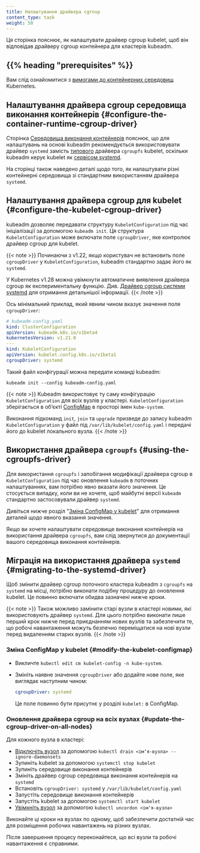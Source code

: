 ```yaml
---
title: Налаштування драйвера cgroup
content_type: task
weight: 50
---
```


<!-- overview -->

Ця сторінка пояснює, як налаштувати драйвер cgroup kubelet, щоб він відповідав драйверу cgroup контейнера для кластерів kubeadm.

## {{% heading "prerequisites" %}}

Вам слід ознайомитися з [вимогами до контейнерних середовищ](/docs/setup/production-environment/container-runtimes) Kubernetes.

<!-- steps -->

## Налаштування драйвера cgroup середовища виконання контейнерів {#configure-the-container-runtime-cgroup-driver}

Сторінка [Середовища виконання контейнерів](/docs/setup/production-environment/container-runtimes) пояснює, що для налаштувань на основі kubeadm рекомендується використовувати драйвер `systemd` замість [типового](/docs/reference/config-api/kubelet-config.v1beta1) драйвера `cgroupfs` kubelet, оскільки kubeadm керує kubelet як [сервісом systemd](/docs/setup/production-environment/tools/kubeadm/kubelet-integration).

На сторінці також наведено деталі щодо того, як налаштувати різні контейнерні середовища зі стандартним використанням драйвера `systemd`.

## Налаштування драйвера cgroup для kubelet {#configure-the-kubelet-cgroup-driver}

kubeadm дозволяє передавати структуру `KubeletConfiguration` під час ініціалізації за допомогою `kubeadm init`. Ця структура `KubeletConfiguration` може включати поле `cgroupDriver`, яке контролює драйвер cgroup для kubelet.

{{< note >}}
Починаючи з v1.22, якщо користувач не встановить поле `cgroupDriver` у `KubeletConfiguration`, kubeadm стандартно задає його як `systemd`.

У Kubernetes v1.28 можна увімкнути автоматичне виявлення драйвера cgroup як експериментальну функцію. Див. [Драйвер cgroup системи systemd](/docs/setup/production-environment/container-runtimes/#systemd-cgroup-driver) для отримання детальнішої інформації.
{{< /note >}}

Ось мінімальний приклад, який явним чином вказує значення поля `cgroupDriver`:

```yaml
# kubeadm-config.yaml
kind: ClusterConfiguration
apiVersion: kubeadm.k8s.io/v1beta4
kubernetesVersion: v1.21.0
---
kind: KubeletConfiguration
apiVersion: kubelet.config.k8s.io/v1beta1
cgroupDriver: systemd
```

Такий файл конфігурації можна передати команді kubeadm:

```shell
kubeadm init --config kubeadm-config.yaml
```

{{< note >}}
Kubeadm використовує ту саму конфігурацію `KubeletConfiguration` для всіх вузлів у кластері. `KubeletConfiguration` зберігається в обʼєкті [ConfigMap](/docs/concepts/configuration/configmap) в просторі імен `kube-system`.

Виконання підкоманд `init`, `join` та `upgrade` призведе до запису kubeadm `KubeletConfiguration` у файл під `/var/lib/kubelet/config.yaml` і передачі його до kubelet локального вузла.
{{< /note >}}

## Використання драйвера `cgroupfs` {#using-the-cgroupfs-driver}

Для використання `cgroupfs` і запобігання модифікації драйвера cgroup в `KubeletConfiguration` під час оновлення `kubeadm` в поточних налаштуваннях, вам потрібно явно вказати його значення. Це стосується випадку, коли ви не хочете, щоб майбутні версії `kubeadm` стандартно застосовували драйвер `systemd`.

Дивіться нижче розділ "[Зміна ConfigMap у kubelet](#modify-the-kubelet-configmap)" для отримання деталей щодо явного вказання значення.

Якщо ви хочете налаштувати середовище виконання контейнерів на використання драйвера `cgroupfs`, вам слід звернутися до документації вашого середовища виконання контейнерів.

## Міграція на використання драйвера `systemd` {#migrating-to-the-systemd-driver}

Щоб змінити драйвер cgroup поточного кластера kubeadm з `cgroupfs` на `systemd` на місці, потрібно виконати подібну процедуру до оновлення kubelet. Це повинно включати обидва зазначені нижче кроки.

{{< note >}}
Також можливо замінити старі вузли в кластері новими, які використовують драйвер `systemd`. Для цього потрібно виконати лише перший крок нижче перед приєднанням нових вузлів та забезпечити те, що робочі навантаження можуть безпечно переміщатися на нові вузли перед видаленням старих вузлів.
{{< /note >}}

### Зміна ConfigMap у kubelet {#modify-the-kubelet-configmap}

- Викличте `kubectl edit cm kubelet-config -n kube-system`.
- Змініть наявне значення `cgroupDriver` або додайте нове поле, яке виглядає наступним чином:

  ```yaml
  cgroupDriver: systemd
  ```

  Це поле повинно бути присутнє у розділі `kubelet:` в ConfigMap.

### Оновлення драйвера cgroup на всіх вузлах {#update-the-cgroup-driver-on-all-nodes}

Для кожного вузла в кластері:

- [Відключіть вузол](/docs/tasks/administer-cluster/safely-drain-node) за допомогою `kubectl drain <імʼя-вузла> --ignore-daemonsets`
- Зупиніть kubelet за допомогою `systemctl stop kubelet`
- Зупиніть середовище виконання контейнерів
- Змініть драйвер cgroup середовища виконання контейнерів на `systemd`
- Встановіть `cgroupDriver: systemd` у `/var/lib/kubelet/config.yaml`
- Запустіть середовище виконання контейнерів
- Запустіть kubelet за допомогою `systemctl start kubelet`
- [Увімкніть вузол](/docs/tasks/administer-cluster/safely-drain-node) за допомогою `kubectl uncordon <імʼя-вузла>`

Виконайте ці кроки на вузлах по одному, щоб забезпечити достатній час для розміщення робочих навантажень на різних вузлах.

Після завершення процесу переконайтеся, що всі вузли та робочі навантаження є справними.
